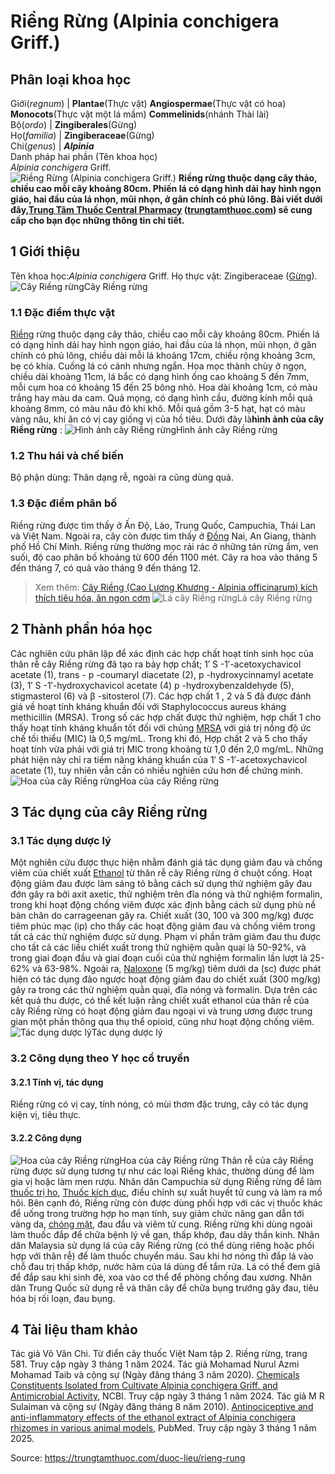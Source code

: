 # Riềng Rừng (Alpinia conchigera Griff.)

Phân loại khoa học  
---  
Giới(_regnum_) |  **Plantae**(Thực vật) **Angiospermae**(Thực vật có hoa) **Monocots**(Thực vật một lá mầm) **Commelinids**(nhánh Thài lài)  
Bộ(_ordo_) | **Zingiberales**(Gừng)  
Họ(_familia_) | **Zingiberaceae**(Gừng)  
Chi(_genus_) | **_Alpinia_**  
Danh pháp hai phần (Tên khoa học)  
_Alpinia conchigera_ Griff.  
![Riềng Rừng \(Alpinia conchigera Griff.\)](https://trungtamthuoc.com/images/others/rieng-rung-3222.jpg)
**Riềng rừng thuộc dạng cây thảo, chiều cao mỗi cây khoảng 80cm. Phiến lá có dạng hình dải hay hình ngọn giáo, hai đầu của lá nhọn, mũi nhọn, ở gân chính có phủ lông. Bài viết dưới đây,[Trung Tâm Thuốc Central Pharmacy](https://trungtamthuoc.com/ "Trung Tâm Thuốc Central Pharmacy") ([trungtamthuoc.com](https://trungtamthuoc.com/ "trungtamthuoc.com")) sẽ cung cấp cho bạn đọc những thông tin chi tiết.**
##  1 Giới thiệu
Tên khoa học:_Alpinia conchigera_ Griff.
Họ thực vật: Zingiberaceae ([Gừng](https://trungtamthuoc.com/hoat-chat/gung "Gừng")).
![Cây Riềng rừng](https://trungtamthuoc.com/images/item/rieng-rung-0.jpg)Cây Riềng rừng
### 1.1 Đặc điểm thực vật
[Riềng](https://trungtamthuoc.com/hoat-chat/rieng "Riềng") rừng thuộc dạng cây thảo, chiều cao mỗi cây khoảng 80cm.
Phiến lá có dạng hình dải hay hình ngọn giáo, hai đầu của lá nhọn, mũi nhọn, ở gân chính có phủ lông, chiều dài mỗi lá khoảng 17cm, chiều rộng khoảng 3cm, bẹ có khía. Cuống lá có cánh nhưng ngắn.
Hoa mọc thành chùy ở ngọn, chiều dài khoảng 11cm, lá bắc có dạng hình ống cao khoảng 5 đến 7mm, mỗi cụm hoa có khoảng 15 đến 25 bông nhỏ.
Hoa dài khoảng 1cm, có màu trắng hay màu da cam.
Quả mọng, có dạng hình cầu, đường kính mỗi quả khoảng 8mm, có màu nâu đỏ khi khô.
Mỗi quả gồm 3-5 hạt, hạt có màu vàng nâu, khi ăn có vị cay giống vị của hồ tiêu.
Dưới đây là**hình ảnh của cây Riềng rừng** :
![Hình ảnh cây Riềng rừng](https://trungtamthuoc.com/images/item/rieng-rung-1.jpg)Hình ảnh cây Riềng rừng
### 1.2 Thu hái và chế biến
Bộ phận dùng: Thân dạng rễ, ngoài ra cũng dùng quả.
### 1.3 Đặc điểm phân bố
Riềng rừng được tìm thấy ở Ấn Độ, Lào, Trung Quốc, Campuchia, Thái Lan và Việt Nam. Ngoài ra, cây còn được tìm thấy ở [Đồng](https://trungtamthuoc.com/hoat-chat/dong "Đồng") Nai, An Giang, thành phố Hồ Chí Minh. Riềng rừng thường mọc rải rác ở những tán rừng ẩm, ven suối, độ cao phân bố khoảng từ 600 đến 1100 mét.
Cây ra hoa vào tháng 5 đến tháng 7, có quả vào tháng 9 đến tháng 12.
> Xem thêm: [Cây Riềng (Cao Lương Khương - Alpinia officinarum) kích thích tiêu hóa, ăn ngon cơm](https://trungtamthuoc.com/duoc-lieu/rieng)
![Lá cây Riềng rừng](https://trungtamthuoc.com/images/item/rieng-rung-2.jpg)Lá cây Riềng rừng
##  2 Thành phần hóa học
Các nghiên cứu phân lập để xác định các hợp chất hoạt tính sinh học của thân rễ cây Riềng rừng đã tạo ra bảy hợp chất; 1′ S -1′-acetoxychavicol acetate (1), trans - p -coumaryl diacetate (2), p -hydroxycinnamyl acetate (3), 1′ S -1′-hydroxychavicol acetate (4) p -hydroxybenzaldehyde (5), stigmasterol (6) và β -sitosterol (7). Các hợp chất 1 , 2 và 5 đã được đánh giá về hoạt tính kháng khuẩn đối với Staphylococcus aureus kháng methicillin (MRSA). Trong số các hợp chất được thử nghiệm, hợp chất 1 cho thấy hoạt tính kháng khuẩn tốt đối với chủng [MRSA](https://trungtamthuoc.com/bai-viet/nhiem-trung-do-tu-cau-vang-staphylococcus-aureus "MRSA") với giá trị nồng độ ức chế tối thiểu (MIC) là 0,5 mg/mL. Trong khi đó, Hợp chất 2 và 5 cho thấy hoạt tính vừa phải với giá trị MIC trong khoảng từ 1,0 đến 2,0 mg/mL. Những phát hiện này chỉ ra tiềm năng kháng khuẩn của 1′ S -1′-acetoxychavicol acetate (1), tuy nhiên vẫn cần có nhiều nghiên cứu hơn để chứng minh.
![Hoa của cây Riềng rừng](https://trungtamthuoc.com/images/item/rieng-rung-5.jpg)Hoa của cây Riềng rừng
##  3 Tác dụng của cây Riềng rừng
### 3.1 Tác dụng dược lý
Một nghiên cứu được thực hiện nhằm đánh giá tác dụng giảm đau và chống viêm của chiết xuất [Ethanol](https://trungtamthuoc.com/hoat-chat/ethanol "Ethanol") từ thân rễ cây Riềng rừng ở chuột cống. Hoạt động giảm đau được làm sáng tỏ bằng cách sử dụng thử nghiệm gây đau đớn gây ra bởi axit axetic, thử nghiệm trên đĩa nóng và thử nghiệm formalin, trong khi hoạt động chống viêm được xác định bằng cách sử dụng phù nề bàn chân do carrageenan gây ra. Chiết xuất (30, 100 và 300 mg/kg) được tiêm phúc mạc (ip) cho thấy các hoạt động giảm đau và chống viêm trong tất cả các thử nghiệm được sử dụng. Phạm vi phần trăm giảm đau thu được cho tất cả các liều chiết xuất trong thử nghiệm quằn quại là 50-92%, và trong giai đoạn đầu và giai đoạn cuối của thử nghiệm formalin lần lượt là 25-62% và 63-98%. Ngoài ra, [Naloxone](https://trungtamthuoc.com/hoat-chat/naloxone "Naloxone") (5 mg/kg) tiêm dưới da (sc) được phát hiện có tác dụng đảo ngược hoạt động giảm đau do chiết xuất (300 mg/kg) gây ra trong các thử nghiệm quằn quại, đĩa nóng và formalin. Dựa trên các kết quả thu được, có thể kết luận rằng chiết xuất ethanol của thân rễ của cây Riềng rừng có hoạt động giảm đau ngoại vi và trung ương được trung gian một phần thông qua thụ thể opioid, cũng như hoạt động chống viêm.
![Tác dụng dược lý](https://trungtamthuoc.com/images/item/rieng-rung-3.jpg)Tác dụng dược lý
### 3.2 Công dụng theo Y học cổ truyền
#### 3.2.1 Tính vị, tác dụng
Riềng rừng có vị cay, tính nóng, có mùi thơm đặc trưng, cây có tác dụng kiện vị, tiêu thực.
#### 3.2.2 Công dụng
![Hoa của cây Riềng rừng](https://trungtamthuoc.com/images/item/rieng-rung-4.jpg)Hoa của cây Riềng rừng
Thân rễ của cây Riềng rừng được sử dụng tương tự như các loại Riềng khác, thường dùng để làm gia vị hoặc làm men rượu.
Nhân dân Campuchia sử dụng Riềng rừng để làm [thuốc trị ho](https://trungtamthuoc.com/thuoc-tri-ho "thuốc trị ho"), [Thuốc kích dục](https://trungtamthuoc.com/bai-viet/thuoc-kich-duc "Thuốc kích dục"), điều chỉnh sự xuất huyết tử cung và làm ra mồ hôi. Bên cạnh đó, Riềng rừng còn được dùng phối hợp với các vị thuốc khác để uống trong trường hợp ho mạn tính, suy giảm chức năng gan dẫn tới vàng da, [chóng mặt](https://trungtamthuoc.com/bai-viet/chong-mat "chóng mặt"), đau đầu và viêm tử cung. Riềng rừng khi dùng ngoài làm thuốc đắp để chữa bệnh lý về gan, thấp khớp, đau dây thần kinh.
Nhân dân Malaysia sử dụng lá của cây Riềng rừng (có thể dùng riêng hoặc phối hợp với thân rễ) để làm thuốc chuyển máu. Sau khi hơ nóng thì đắp lá vào chỗ đau trị thấp khớp, nước hãm của lá dùng để tắm rửa. Lá có thể đem giã để đắp sau khi sinh đẻ, xoa vào cơ thể để phòng chống đau xương.
Nhân dân Trung Quốc sử dụng rễ và thân cây để chữa bụng trướng gây đau, tiêu hóa bị rối loạn, đau bụng.
##  4 Tài liệu tham khảo
Tác giả Võ Văn Chi. Từ điển cây thuốc Việt Nam tập 2. Riềng rừng, trang 581. Truy cập ngày 3 tháng 1 năm 2024.
Tác giả Mohamad Nurul Azmi Mohamad Taib và cộng sự (Ngày đăng tháng 3 năm 2020). [Chemicals Constituents Isolated from Cultivate Alpinia conchigera Griff. and Antimicrobial Activity](https://pmc.ncbi.nlm.nih.gov/articles/PMC7485532/), NCBI. Truy cập ngày 3 tháng 1 năm 2024.
Tác giả M R Sulaiman và cộng sự (Ngày đăng tháng 8 năm 2010). [Antinociceptive and anti-inflammatory effects of the ethanol extract of Alpinia conchigera rhizomes in various animal models](https://pubmed.ncbi.nlm.nih.gov/20673172/), PubMed. Truy cập ngày 3 tháng 1 năm 2025.


Source: https://trungtamthuoc.com/duoc-lieu/rieng-rung